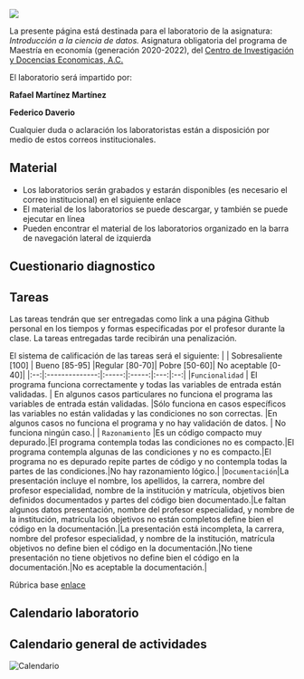 ![](/banner.png)


La presente página está destinada para el laboratorio de la asignatura: _Introducción a la ciencia de datos._ Asignatura obligatoria del programa de Maestría en economía (generación 2020-2022), del [Centro de Investigación y Docencias Economicas, A.C.][cide]   


[cide]: https://www.cide.edu/de/docencia/me/plan-de-estudios/
    
El laboratorio será impartido por: 


**Rafael Martínez Martínez** <a href="mailto:rafael.martinez@alumnos.cide.edu?Subject=Laboratorio%20Ciencia%20de%20Datos"><i class="fa fa-envelope" aria-hidden="true"></i></a>


**Federico Daverio**  <a href="mailto:federico.daverio@alumnos.cide.edu?Subject=Laboratorio%20Ciencia%20de%20Datos"><i class="fa fa-envelope" aria-hidden="true"></i></a>


Cualquier duda o aclaración los laboratoristas están a disposición por medio de estos correos institucionales. 

                                        

## Material

- Los laboratorios serán grabados y estarán disponibles (es necesario el correo institucional) en el siguiente enlace
- El material de los laboratorios se puede descargar, y también se puede ejecutar en línea
- Pueden encontrar el material de los laboratorios organizado en la barra de navegación lateral de izquierda


## Cuestionario diagnostico



## Tareas
Las tareas tendrán que ser entregadas como link a una página Github personal en los tiempos y formas especificadas por el profesor durante la clase. La tareas entregadas tarde recibirán una penalización. 

El sistema de calificación de las tareas será el siguiente:
| | Sobresaliente [100]   | Bueno [85-95] |Regular [80-70]| Pobre [50-60]| No aceptable [0-40]| 
|:--:|:--------------:|:-----:|:-----:|:---:|:--:|
|`Funcionalidad`  | El programa funciona correctamente y todas las variables de entrada están validadas. | En algunos casos particulares no funciona el programa las variables de entrada están validadas.   |Sólo funciona en casos específicos las variables no están validadas y las condiciones no son correctas. |En algunos casos no funciona el programa y no hay validación de datos. | No funciona ningún caso.|
| `Razonamiento` |Es un código compacto muy depurado.|El programa contempla todas las condiciones no es compacto.|El programa contempla algunas de las condiciones y no es compacto.|El programa no es depurado repite partes de código y no contempla todas la partes de las condiciones.|No hay razonamiento lógico.|
|`Documentación`|La presentación incluye el nombre, los apellidos, la carrera, nombre del profesor especialidad, nombre de la institución y matrícula, objetivos bien definidos documentados y partes del código bien documentado.|Le faltan algunos datos presentación, nombre del profesor especialidad, y nombre de la institución, matrícula los objetivos no están completos define bien el código en la documentación.|La presentación está incompleta, la carrera, nombre del profesor especialidad, y nombre de la institución, matrícula objetivos no define bien el código en la documentación.|No tiene presentación no tiene objetivos no define bien el código en la documentación.|No es aceptable la documentación.|

Rúbrica base [enlace](http://200.57.56.254/Siretea/Carruseles/CarruselIO/R%C3%BAbrica/rbrica_para_evaluar_un_programa_en_c.html)

## Calendario laboratorio

## Calendario general de actividades


![Calendario][]

[Calendario]: notebooks_cdp/Calendario_cdp_2021.png




                                        





<!--stackedit_data:
eyJoaXN0b3J5IjpbODc5ODMwMDU0LC0xODQ4MzY1OTMzXX0=
-->